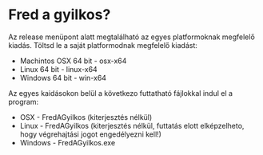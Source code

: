 # Fred a gyilkos?

Az release menüpont alatt megtalálható az egyes platformoknak megfelelő kiadás. Töltsd le a saját platformodnak megfelelő kiadást:
- Machintos OSX 64 bit - osx-x64
- Linux 64 bit - linux-x64
- Windows 64 bit - win-x64
	
Az egyes kaidásokon belül a következo futtatható fájlokkal indul el a program:
- OSX - FredAGyilkos (kiterjesztés nélkül)
- Linux - FredAGyilkos (kiterjesztés nélkül, futtatás elott elképzelheto, hogy végrehajtási jogot engedélyezni kell!)
- Windows - FredAGyilkos.exe